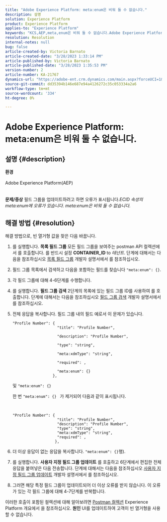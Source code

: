 ```yaml
---
title: "Adobe Experience Platform: meta:enum은 비워 둘 수 없습니다."
description: 설명
solution: Experience Platform
product: Experience Platform
applies-to: "Experience Platform"
keywords: "KCS,AEP,meta,enum은 비워 둘 수 없습니다.Adobe Experience Platform,필드 그룹 업데이트,해결 방법,문제 해결"
resolution: Resolution
internal-notes: null
bug: false
article-created-by: Victoria Barnato
article-created-date: "3/28/2023 1:33:14 PM"
article-published-by: Victoria Barnato
article-published-date: "3/28/2023 1:35:53 PM"
version-number: 2
article-number: KA-21767
dynamics-url: "https://adobe-ent.crm.dynamics.com/main.aspx?forceUCI=1&pagetype=entityrecord&etn=knowledgearticle&id=0707b713-6dcd-ed11-b597-6045bd006268"
source-git-commit: dd35394b146e687e94a4126272c35c053334a2a6
workflow-type: tm+mt
source-wordcount: '334'
ht-degree: 0%

---
```


# Adobe Experience Platform: meta:enum은 비워 둘 수 없습니다.

## 설명 {#description}

<b>환경</b><br><br>Adobe Experience Platform(AEP)<br><br><br><b>문제/증상</b>
필드 그룹을 업데이트하려고 하면 오류가 표시됩니다.*ECID 속성의 meta:enum에 오류가 있습니다. meta:enum은 비워 둘 수 없습니다.*






## 해결 방법 {#resolution}


해결 방법으로, 빈 열거형 값을 찾은 다음 바꿉니다.

1. 를 실행합니다. <b>목록 필드 그룹</b> 모든 필드 그룹을 보여주는 postman API 컬렉션에서 를 호출합니다. 를 반드시 설정 <b>CONTAINER_ID</b> to *테넌트*. 단계에 대해서는 다음을 참조하십시오 [목록 필드 그룹](https://developer.adobe.com/experience-platform-apis/references/schema-registry/#tag/Field-groups/operation/listFieldGroups) 개발자 설명서에서 를 참조하십시오.
2. 필드 그룹 목록에서 검색하고 다음을 포함하는 필드를 찾습니다 `"meta:enum": {}`.
3. 각 필드 그룹에 대해 4-6단계를 수행합니다.
4. 를 실행합니다. <b>필드 그룹 검색</b> 2단계의 목록에 있는 필드 그룹 ID를 사용하여 를 호출합니다. 단계에 대해서는 다음을 참조하십시오 [필드 그룹 검색](https://developer.adobe.com/experience-platform-apis/references/schema-registry/#tag/Field-groups/operation/retrieveFieldGroup) 개발자 설명서에서 를 참조하십시오.
5. 전체 응답을 복사합니다. 필드 그룹 내의 필드 예로서 이 문제가 있습니다.




   ```clike
   "Profile Number": { 
                       "title": "Profile Number",                                     
                       "description": "Profile Number",                                    
                       "type": "string",                                     
                       "meta:xdmType": "string",                                    
                       "required": ,                                    
                       "meta:enum": {}                               
                     },
   ```



   및 `"meta:enum": {}`



   한 번 `"meta:enum": {} ` 가 제거되어 다음과 같이 표시됩니다.

    

   ```clike
   "Profile Number": {
                       "title": "Profile Number",
                       "description": "Profile Number",
                       "type": "string",
                       "meta:xdmType": "string",
                       "required": ,
                      },
   ```
6. 더 이상 응답이 없는 응답을 복사합니다. `"meta:enum": {}`행).
7. 를 실행합니다. <b>사용자 지정 필드 그룹 업데이트</b> 를 호출하고 6단계에서 편집한 전체 응답을 붙여넣은 다음 전송합니다. 단계에 대해서는 다음을 참조하십시오 [사용자 지정 필드 그룹 업데이트](https://developer.adobe.com/experience-platform-apis/references/schema-registry/#tag/Field-groups/operation/patchFieldGroup) 개발자 설명서에서 를 참조하십시오.
8. 그러면 해당 특정 필드 그룹이 업데이트되어 더 이상 오류를 받지 않습니다. 이 오류가 있는 각 필드 그룹에 대해 4-7단계를 반복합니다.


이러한 호출이 포함된 컬렉션에 대해 알아보려면 [Postman 컬렉션](https://experienceleague.adobe.com/docs/experience-platform/landing/platform-apis/postman.html?lang=en#collections) Experience Platform 개요에서 을 참조하십시오.
<b>원인</b>
UI를 업데이트하여 고객이 빈 열거형을 사용할 수 없습니다.
